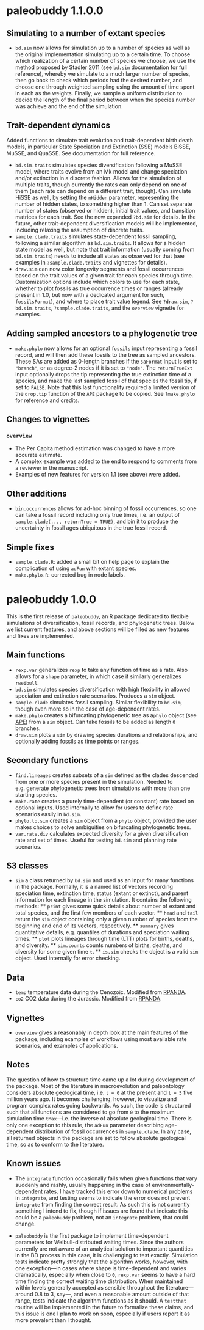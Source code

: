 
<!-- NEWS.md is generated from NEWS.Rmd. Please edit that file -->

# paleobuddy 1.1.0.0

## Simulating to a number of extant species

- `bd.sim` now allows for simulation up to a number of species as well
  as the original implementation simulating up to a certain time. To
  choose which realization of a certain number of species we choose, we
  use the method proposed by Stadler 2011 (see `bd.sim` documentation
  for full reference), whereby we simulate to a much larger number of
  species, then go back to check which periods had the desired number,
  and choose one through weighted sampling using the amount of time
  spent in each as the weights. Finally, we sample a uniform
  distribution to decide the length of the final period between when the
  species number was achieve and the end of the simulation.

## Trait-dependent dynamics

Added functions to simulate trait evolution and trait-dependent birth
death models, in particular State Speciation and Extinction (SSE) models
BiSSE, MuSSE, and QuaSSE. See documentation for full reference.

- `bd.sim.traits` simulates species diversification following a MuSSE
  model, where traits evolve from an Mk model and change speciation
  and/or extinction in a discrete fashion. Allows for the simulation of
  multiple traits, though currently the rates can only depend on one of
  them (each rate can depend on a different trait, though). Can simulate
  HiSSE as well, by setting the `nHidden` parameter, representing the
  number of hidden states, to something higher than 1. Can set separate
  number of states (observed or hidden), initial trait values, and
  transition matrices for each trait. See the now expanded `?bd.sim` for
  details. In the future, other trait-dependent diversification models
  will be implemented, including relaxing the assumption of discrete
  traits.
- `sample.clade.traits` simulates state-dependent fossil sampling,
  following a similar algorithm as `bd.sim.traits`. It allows for a
  hidden state model as well, but note that trait information (usually
  coming from `bd.sim.traits`) needs to include all states as observed
  for that (see examples in `?sample.clade.traits` and vignettes for
  details).
- `draw.sim` can now color longevity segments and fossil occurrences
  based on the trait values of a given trait for each species through
  time. Customization options include which colors to use for each
  state, whether to plot fossils as true occurrence times or ranges
  (already present in 1.0, but now with a dedicated argument for such,
  `fossilsFormat`), and where to place trait value legend. See
  `?draw.sim`, `?bd.sim.traits`, `?sample.clade.traits`, and the
  `overview` vignette for examples.

## Adding sampled ancestors to a phylogenetic tree

- `make.phylo` now allows for an optional `fossils` input representing a
  fossil record, and will then add these fossils to the tree as sampled
  ancestors. These SAs are added as 0-length branches if the `saFormat`
  input is set to `"branch"`, or as degree-2 nodes if it is set to
  `"node"`. The `returnTrueExt` input optionally drops the tip
  representing the true extinction time of a species, and make the last
  sampled fossil of that species the fossil tip, if set to `FALSE`. Note
  that this last functionality required a limited version of the
  `drop.tip` function of the `APE` package to be copied. See
  `?make.phylo` for reference and credits.

## Changes to vignettes

### `overview`

- The Per Capita method estimation was changed to have a more accurate
  estimate.
- A complex example was added to the end to respond to comments from a
  reviewer in the manuscript.
- Examples of new features for version 1.1 (see above) were added.

## Other additions

- `bin.occurrences` allows for ad-hoc binning of fossil occurrences, so
  one can take a fossil record including only true times, i.e. an output
  of `sample.clade(..., returnTrue = TRUE)`, and bin it to produce the
  uncertainty in fossil ages ubiquitous in the true fossil record.

## Simple fixes

- `sample.clade.R`: added a small bit on help page to explain the
  complication of using `adFun` with extant species.
- `make.phylo.R`: corrected bug in node labels.

# paleobuddy 1.0.0

This is the first release of `paleobuddy`, an R package dedicated to
flexible simulations of diversification, fossil records, and
phylogenetic trees. Below we list current features, and above sections
will be filled as new features and fixes are implemented.

## Main functions

- `rexp.var` generalizes `rexp` to take any function of time as a rate.
  Also allows for a `shape` parameter, in which case it similarly
  generalizes `rweibull`.
- `bd.sim` simulates species diversification with high flexibility in
  allowed speciation and extinction rate scenarios. Produces a `sim`
  object.
- `sample.clade` simulates fossil sampling. Similar flexibility to
  `bd.sim`, though even more so in the case of age-dependent rates.
- `make.phylo` creates a bifurcating phylogenetic tree as a`phylo`
  object (see [APE](https://CRAN.R-project.org/package=ape)) from a
  `sim` object. Can take fossils to be added as length `0` branches.
- `draw.sim` plots a `sim` by drawing species durations and
  relationships, and optionally adding fossils as time points or ranges.

## Secondary functions

- `find.lineages` creates subsets of a `sim` defined as the clades
  descended from one or more species present in the simulation. Needed
  to e.g. generate phylogenetic trees from simulations with more than
  one starting species.
- `make.rate` creates a purely time-dependent (or constant) rate based
  on optional inputs. Used internally to allow for users to define rate
  scenarios easily in `bd.sim`.
- `phylo.to.sim` creates a `sim` object from a `phylo` object, provided
  the user makes choices to solve ambiguities on bifurcating
  phylogenetic trees.
- `var.rate.div` calculates expected diversity for a given
  diversification rate and set of times. Useful for testing `bd.sim` and
  planning rate scenarios.

## S3 classes

- `sim` a class returned by `bd.sim` and used as an input for many
  functions in the package. Formally, it is a named list of vectors
  recording speciation time, extinction time, status (extant or
  extinct), and parent information for each lineage in the simulation.
  It contains the following methods: \*\* `print` gives some quick
  details about number of extant and total species, and the first few
  members of each vector. \*\* `head` and `tail` return the `sim` object
  containing only a given number of species from the beginning and end
  of its vectors, respectively. \*\* `summary` gives quantitative
  details, e.g. quantiles of durations and speciation waiting times.
  \*\* `plot` plots lineages through time (LTT) plots for births,
  deaths, and diversity. \*\* `sim.counts` counts numbers of births,
  deaths, and diversity for some given time `t`. \*\* `is.sim` checks
  the object is a valid `sim` object. Used internally for error
  checking.

## Data

- `temp` temperature data during the Cenozoic. Modified from
  [RPANDA](https://CRAN.R-project.org/package=RPANDA).
- `co2` CO2 data during the Jurassic. Modified from
  [RPANDA](https://CRAN.R-project.org/package=RPANDA).

## Vignettes

- `overview` gives a reasonably in depth look at the main features of
  the package, including examples of workflows using most available rate
  scenarios, and examples of applications.

## Notes

The question of how to structure time came up a lot during development
of the package. Most of the literature in macroevolution and
paleontology considers absolute geological time, i.e. `t = 0` at the
present and `t = 5` five million years ago. It becomes challenging,
however, to visualize and program complex rates going backwards. As
such, the code is structured such that all functions are considered to
go from `0` to the maximum simulation time `tMax`—i.e. the inverse of
absolute geological time. There is only one exception to this rule, the
`adFun` parameter describing age-dependent distribution of fossil
occurrences in `sample.clade`. In any case, all returned objects in the
package are set to follow absolute geological time, so as to conform to
the literature.

## Known issues

- The `integrate` function occasionally fails when given functions that
  vary suddenly and rashly, usually happening in the case of
  environmentally-dependent rates. I have tracked this error down to
  numerical problems in `integrate`, and testing seems to indicate the
  error does not prevent `integrate` from finding the correct result. As
  such this is not currently something I intend to fix, though if issues
  are found that indicate this could be a `paleobuddy` problem, not an
  `integrate` problem, that could change.

- `paleobuddy` is the first package to implement time-dependent
  parameters for Weibull-distributed waiting times. Since the authors
  currently are not aware of an analytical solution to important
  quantities in the BD process in this case, it is challenging to test
  exactly. Simulation tests indicate pretty strongly that the algorithm
  works, however, with one exception—in cases where shape is
  time-dependent and varies dramatically, especially when close to `0`,
  `rexp.var` seems to have a hard time finding the correct waiting time
  distribution. When maintained within levels generally accepted as
  sensible throughout the literature—around 0.8 to 3, say—, and even a
  reasonable amount outside of that range, tests indicate the algorithm
  functions as it should. A `testthat` routine will be implemented in
  the future to formalize these claims, and this issue is one I plan to
  work on soon, especially if users report it as more prevalent than I
  thought.

